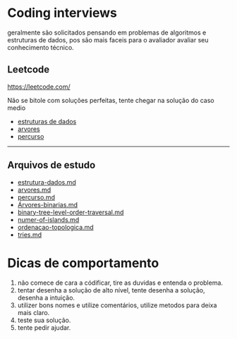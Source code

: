 # Coding interviews

geralmente são solicitados pensando em problemas de algoritmos e estruturas de dados, pos são mais faceis para o avaliador avaliar seu conhecimento técnico.

## Leetcode

<https://leetcode.com/>

Não se bitole com soluções perfeitas, tente chegar na solução do caso medio

- [estruturas de dados](estrutura-dados.md)
- [arvores](arvores.md)
- [percurso](percurso.md)

---

## Arquivos de estudo

- [estrutura-dados.md](estrutura-dados.md)
- [arvores.md](arvores.md)
- [percurso.md](percurso.md)
- [Árvores-binarias.md](Árvores-binarias.md)
- [binary-tree-level-order-traversal.md](binary-tree-level-order-traversal.md)
- [numer-of-islands.md](numer-of-islands.md)
- [ordenacao-topologica.md](ordenacao-topologica.md)
- [tries.md](tries.md)


# Dicas de comportamento

1. não comece de cara a códificar, tire as duvidas e entenda o problema.
2. tentar desenha a solução de alto nível, tente desenha a solução, desenha a intuição.
3. utilizer bons nomes e utilize comentários, utilize metodos para deixa mais claro.
4. teste sua solução.
5. tente pedir ajudar.
